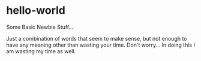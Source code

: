 # hello-world
Some Basic Newbie Stuff...

Just a combination of words that seem to make sense, but not enough to have any meaning other than wasting your time.
Don't worry... In doing this I am wasting my time as well.
